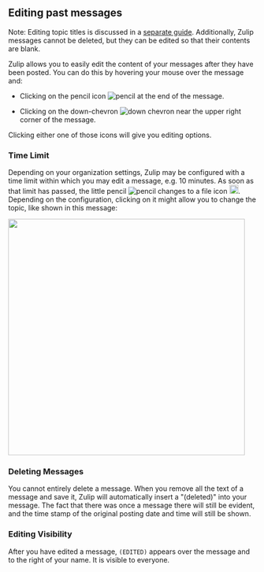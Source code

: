 ## Editing past messages

Note: Editing topic titles is discussed in a [separate guide](/help/change-the-topic-of-a-message). Additionally, Zulip messages cannot be deleted, but they can be edited so that their contents are blank.

Zulip allows you to easily edit the content of your messages after they have been posted.
You can do this by hovering your mouse over the message and:

 * Clicking on the pencil icon ![pencil](/static/images/help/pencil.png) at the end of the message.

 * Clicking on the down-chevron ![down chevron](/static/images/help/down_chevron.png) near the upper right corner
 of the message.

Clicking either one of those icons will give you editing options.

### Time Limit

Depending on your organization settings, Zulip may be configured with a time limit within which you may edit a message,
e.g. 10 minutes. As soon as that limit has passed, the little pencil
![pencil](/static/images/help/pencil.png)  changes to a file icon
<img src="/static/images/help/file.png" width = "18">. Depending on the configuration, clicking on it might allow you
to change the topic, like shown in this message:

   <img src="/static/images/help/message_time_limit_passed.png" width="480">

### Deleting Messages

You cannot entirely delete a message. When you remove all the text of a message and save it,
Zulip will automatically insert a "(deleted)" into your message.
The fact that there was once a message there will still be
evident, and the time stamp of the original posting date and time
will still be shown.

### Editing Visibility

After you have edited a message, `(EDITED)` appears over the
message and to the right of your name. It is visible to everyone.
